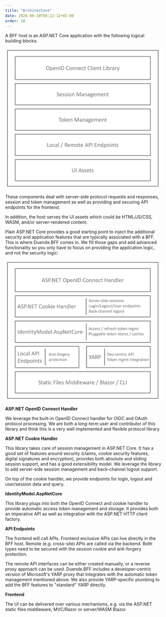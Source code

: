 ```yaml
---
title: "Architecture"
date: 2020-09-10T08:22:12+02:00
order: 10
---
```


A BFF host is an ASP.NET Core application with the following logical building blocks:

![](images/BFF_blocks.png?height=30pc)

These components deal with server-side protocol requests and responses, session and token management as well as providing and securing API endpoints for the frontend.

In addition, the host serves the UI assets which could be HTML/JS/CSS, WASM, and/or server-rendered content.

Plain ASP.NET Core provides a good starting point to inject the additional security and application features that are typically associated with a BFF. This is where Duende.BFF comes in. We fill those gaps and add advanced functionality so you only have to focus on providing the application logic, and not the security logic:

![](images/DuendeBFF_blocks.png?height=30pc)

**ASP.NET OpenID Connect Handler**

We leverage the built-in OpenID Connect handler for OIDC and OAuth protocol processing. We are both a long-term user and contributor of this library and think this is a very well implemented and flexible protocol library.

**ASP.NET Cookie Handler**

This library takes care of session management in ASP.NET Core. It has a good set of features around security (claims, cookie security features, digital signatures and encryption), provides both absolute and sliding session support, and has a good extensibility model. We leverage the library to add server-side session management and back-channel logout support.

On top of the cookie handler, we provide endpoints for login, logout and user/session data and query.

**IdentityModel.AspNetCore**

This library plugs into both the OpenID Connect and cookie handler to provide automatic access token management and storage. It provides both an imperative API as well as integration with the ASP.NET HTTP client factory.

**API Endpoints**

The frontend will call APIs. Frontend exclusive APIs can live directly in the BFF host. Remote (e.g. cross-site) APIs are called via the backend. Both types need to be secured with the session cookie and anti-forgery protection.

The remote API interfaces can be either created manually, or a reverse proxy approach can be used. Duende.BFF includes a developer-centric version of Microsoft's YARP proxy that integrates with the automatic token management mentioned above. We also provide YARP-specific plumbing to add the BFF features to "standard" YARP directly.

**Frontend**

The UI can be delivered over various mechanisms, e.g. via the ASP.NET static files middleware, MVC/Razor or server/WASM Blazor.
